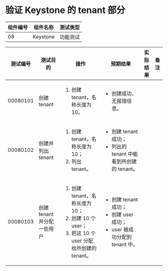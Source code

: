 # 验证 Keystone 的 tenant 部分

|组件编号|组件名称|测试类型|
|--------|--------|--------|
|08|Keystone|功能测试|


|测试编号|测试目的|操作|预期结果|实际结果|备注|
|--------|--------|----|--------|--------|----|
|00080101|创建 tenant|<ol><li>创建 tenant，名称长度为 10。</li></ol>|<ul><li>创建成功，无报错信息。</li></ul>|||
|00080102|创建并列出 tenant|<ol><li>创建 tenant，名称长度为 10；</li><li>列出 tenant。</li></ol>|<ul><li>创建 tenant 成功；</li><li>列出的 tenant 中能看到所创建的 tenant。</li></ul>|||
|00080103|创建 tenant 并分配一些用户|<ol><li>创建 tenant，名称长度为10；</li><li>创建 10 个 user；</li><li>把这 10 个 user 分配给所创建的 tenant。</li></ol>|<ul><li>创建 tenant 成功；</li><li>创建 user 成功；</li><li>user 被成功分配到 tenant 中。</li></ul>|||

